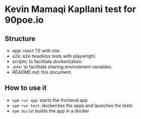 # Kevin Mamaqi Kapllani test for 90poe.io

## Structure

- *app*: react TS with vite.
- *e2e*: e2e headless tests with playwright.
- *scripts*: to facilitate dockerization.
- *.env*: to facilitate sharing environment variables.
- *README.md*: this document.

## How to use it

- *`npm run app`*: starts the frontend app
- *`npm run test`*: dockerizes the apps and launches the tests
- *`npm build`*: builds the app in a docker